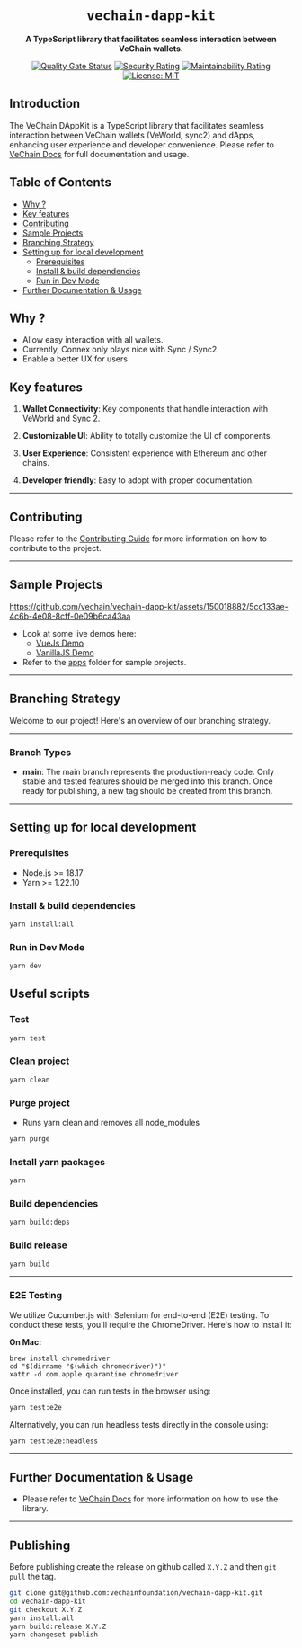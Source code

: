 <div align="center">
    <h1><code>vechain-dapp-kit</code></h1>
    <p>
        <strong>A TypeScript library that facilitates seamless interaction between VeChain wallets.</strong>
    </p>
    <p>
        <a href="https://sonarcloud.io/project/overview?id=vechain_vechain-dapp-kit"><img src="https://sonarcloud.io/api/project_badges/measure?project=vechain_vechain-dapp-kit&metric=alert_status&token=69ceb851539382455c3eba073d1690bb58147af5" alt="Quality Gate Status"></a>
        <a href="https://sonarcloud.io/project/overview?id=vechain_vechain-dapp-kit"><img src="https://sonarcloud.io/api/project_badges/measure?project=vechain_vechain-dapp-kit&metric=security_rating&token=69ceb851539382455c3eba073d1690bb58147af5" alt="Security Rating"></a>
        <a href="https://sonarcloud.io/project/overview?id=vechain_vechain-dapp-kit"><img src="https://sonarcloud.io/api/project_badges/measure?project=vechain_vechain-dapp-kit&metric=sqale_rating&token=69ceb851539382455c3eba073d1690bb58147af5" alt="Maintainability Rating"></a>
        <a href="https://github.com/vechain/vechain-dapp-kit/blob/main/LICENSE"><img src="https://img.shields.io/badge/License-MIT-blue.svg" alt="License: MIT"></a>
    </p>
</div>

## Introduction

The VeChain DAppKit is a TypeScript library that facilitates seamless interaction between VeChain wallets (VeWorld, sync2)
and dApps, enhancing user experience and developer convenience. Please refer to [VeChain Docs](https://docs.vechain.org/developer-resources/sdks-and-providers/dapp-kit) for full documentation and usage.

## Table of Contents

-   [Why ?](#why-)
-   [Key features](#key-features)
-   [Contributing](#contributing)
-   [Sample Projects](#sample-projects)
-   [Branching Strategy](#branching-strategy)
-   [Setting up for local development](#setting-up-for-local-development)
    -   [Prerequisites](#prerequisites)
    -   [Install & build dependencies](#install--build-dependencies)
    -   [Run in Dev Mode](#run-in-dev-mode)
-   [Further Documentation & Usage](#further-documentation--usage)

## Why ?

-   Allow easy interaction with all wallets.
-   Currently, Connex only plays nice with Sync / Sync2
-   Enable a better UX for users

## Key features

1. **Wallet Connectivity**: Key components that handle interaction with VeWorld and Sync 2.

2. **Customizable UI**: Ability to totally customize the UI of components.

3. **User Experience**: Consistent experience with Ethereum and other chains.

4. **Developer friendly**: Easy to adopt with proper documentation.

---

## Contributing

Please refer to the [Contributing Guide](./CONTRIBUTING.md) for more information on how to contribute to the project.

---

## Sample Projects

https://github.com/vechain/vechain-dapp-kit/assets/150018882/5cc133ae-4c6b-4e08-8cff-0e09b6ca43aa

-   Look at some live demos here:
    -   [VueJs Demo](https://vechain.github.io/vechain-dapp-kit/vue/)
    -   [VanillaJS Demo](https://vechain.github.io/vechain-dapp-kit/vanilla/)
-   Refer to the [apps](./examples) folder for sample projects.

---

## Branching Strategy

Welcome to our project! Here's an overview of our branching strategy.

---

### Branch Types

-   **main**: The main branch represents the production-ready code. Only stable and tested features should be merged into
    this branch. Once ready for publishing, a new tag should be created from this branch.

---

## Setting up for local development

### Prerequisites

-   Node.js >= 18.17
-   Yarn >= 1.22.10

### Install & build dependencies

```bash
yarn install:all
```

### Run in Dev Mode

```bash
yarn dev
```

## Useful scripts

### Test

```bash
yarn test
```

### Clean project

```bash
yarn clean
```

### Purge project

-   Runs yarn clean and removes all node_modules

```bash
yarn purge
```

### Install yarn packages

```bash
yarn
```

### Build dependencies

```bash
yarn build:deps
```

### Build release

```bash
yarn build
```

---

### E2E Testing

We utilize Cucumber.js with Selenium for end-to-end (E2E) testing. To conduct these tests, you'll require the ChromeDriver. Here's how to install it:

**On Mac:**

```shell
brew install chromedriver
cd "$(dirname "$(which chromedriver)")"
xattr -d com.apple.quarantine chromedriver
```

Once installed, you can run tests in the browser using:

```bash
yarn test:e2e
```

Alternatively, you can run headless tests directly in the console using:

```bash
yarn test:e2e:headless
```

---

## Further Documentation & Usage

-   Please refer to [VeChain Docs](https://docs.vechain.org/developer-resources/sdks-and-providers) for more information
    on how to use the library.

---

## Publishing

Before publishing create the release on github called `X.Y.Z` and then `git pull` the tag.

```bash
git clone git@github.com:vechainfoundation/vechain-dapp-kit.git
cd vechain-dapp-kit
git checkout X.Y.Z
yarn install:all
yarn build:release X.Y.Z
yarn changeset publish
```
